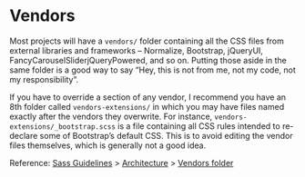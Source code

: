 # Vendors

Most projects will have a `vendors/` folder containing all the CSS files from external libraries and frameworks – Normalize, Bootstrap, jQueryUI, FancyCarouselSliderjQueryPowered, and so on. Putting those aside in the same folder is a good way to say “Hey, this is not from me, not my code, not my responsibility”.

If you have to override a section of any vendor, I recommend you have an 8th folder called `vendors-extensions/` in which you may have files named exactly after the vendors they overwrite. For instance, `vendors-extensions/_bootstrap.scss` is a file containing all CSS rules intended to re-declare some of Bootstrap’s default CSS. This is to avoid editing the vendor files themselves, which is generally not a good idea.

Reference: [Sass Guidelines](https://sass-guidelin.es/) > [Architecture](https://sass-guidelin.es/#architecture) > [Vendors folder](https://sass-guidelin.es/#vendors-folder)
